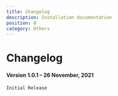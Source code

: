 ```yaml
---
title: Changelog
description: Installation documentation
position: 8
category: Others
---
```


# Changelog

#### Version 1.0.1 – 26 November, 2021

`Initial Release`
